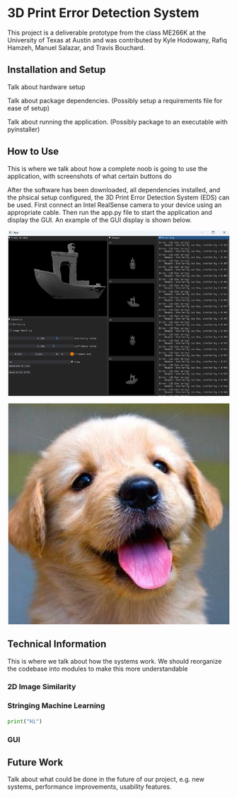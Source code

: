 # 3D Print Error Detection System

This project is a deliverable prototype from the class ME266K at the University of Texas at Austin and was contributed by Kyle Hodowany, Rafiq Hamzeh, Manuel Salazar, and Travis Bouchard.

## Installation and Setup

Talk about hardware setup

Talk about package dependencies. (Possibly setup a requirements file for ease of setup)

Talk about running the application. (Possibly package to an executable with pyinstaller)

## How to Use

This is where we talk about how a complete noob is going to use the application, with screenshots of what certain buttons do

After the software has been downloaded, all dependencies installed, and the phsical setup configured, the 3D Print Error Detection System (EDS) can be used. First connect an Intel RealSense camera to your device using an appropriate cable. Then run the app.py file to start the application and display the GUI. An example of the GUI display is shown below.

<p align="center">
  <img src="docRes/GUI Full Image.png" alt="GUI Full Image" width="500" height="auto"/>
</p>

<p align="center">
  <img src="docRes/Dog.png" alt="Dog" width="500" height="auto"/>
</p>


## Technical Information

This is where we talk about how the systems work. We should reorganize the codebase into modules to make this more understandable

### 2D Image Similarity

### Stringing Machine Learning
```python
print("Hi")
```
### GUI

## Future Work

Talk about what could be done in the future of our project, e.g. new systems, performance improvements, usability features.
